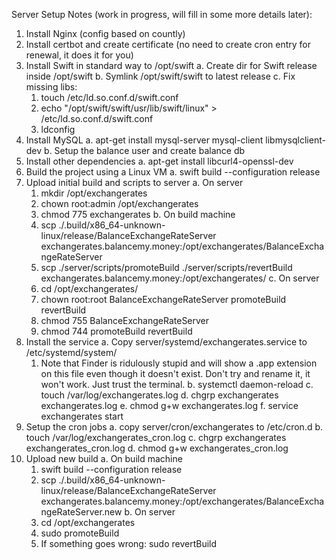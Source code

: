 Server Setup Notes (work in progress, will fill in some more details later):
1. Install Nginx (config based on countly)
2. Install certbot and create certificate (no need to create cron entry for renewal, it does it for you)
3. Install Swift in standard way to /opt/swift
   a. Create dir for Swift release inside /opt/swift
   b. Symlink /opt/swift/swift to latest release
   c. Fix missing libs:
      1) touch /etc/ld.so.conf.d/swift.conf
      2) echo "/opt/swift/swift/usr/lib/swift/linux" > /etc/ld.so.conf.d/swift.conf
      3) ldconfig
4. Install MySQL 
   a. apt-get install mysql-server mysql-client libmysqlclient-dev
   b. Setup the balance user and create balance db
5. Install other dependencies
   a. apt-get install libcurl4-openssl-dev
6. Build the project using a Linux VM
   a. swift build --configuration release
7. Upload initial build and scripts to server
   a. On server
      1) mkdir /opt/exchangerates
      2) chown root:admin /opt/exchangerates
      3) chmod 775 exchangerates
   b. On build machine
      1) scp ./.build/x86_64-unknown-linux/release/BalanceExchangeRateServer exchangerates.balancemy.money:/opt/exchangerates/BalanceExchangeRateServer
      2) scp ./server/scripts/promoteBuild ./server/scripts/revertBuild exchangerates.balancemy.money:/opt/exchangerates/
   c. On server
      1) cd /opt/exchangerates/
      2) chown root:root BalanceExchangeRateServer promoteBuild revertBuild 
      3) chmod 755 BalanceExchangeRateServer
      4) chmod 744 promoteBuild revertBuild
6. Install the service
   a. Copy server/systemd/exchangerates.service to /etc/systemd/system/
      1) Note that Finder is ridulously stupid and will show a .app extension on this file even though it doesn't exist. Don't try and rename it, it won't work. Just trust the terminal.
   b. systemctl daemon-reload
   c. touch /var/log/exchangerates.log
   d. chgrp exchangerates exchangerates.log
   e. chmod g+w exchangerates.log
   f. service exchangerates start
7. Setup the cron jobs
   a. copy server/cron/exchangerates to /etc/cron.d
   b. touch /var/log/exchangerates_cron.log
   c. chgrp exchangerates exchangerates_cron.log
   d. chmod g+w exchangerates_cron.log
8. Upload new build
   a. On build machine
      1) swift build --configuration release
      2) scp ./.build/x86_64-unknown-linux/release/BalanceExchangeRateServer exchangerates.balancemy.money:/opt/exchangerates/BalanceExchangeRateServer.new
   b. On server
      1) cd /opt/exchangerates
      2) sudo promoteBuild
      3) If something goes wrong: sudo revertBuild